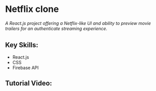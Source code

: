 # Netflix clone  
###### A React.js project offering a Netflix-like UI and ability to preview movie trailers for an authenticate streaming experience.

## Key Skills:  
- React.js  
- CSS  
- Firebase API  
## Tutorial Video:  
